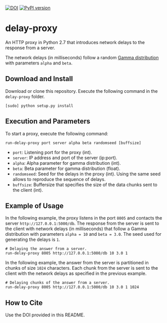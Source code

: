 [![DOI](https://zenodo.org/badge/144040707.svg)](https://zenodo.org/badge/latestdoi/144040707)
[![PyPI version](https://badge.fury.io/py/delay-proxy.svg)](https://badge.fury.io/py/delay-proxy)

# delay-proxy

An HTTP proxy in Python 2.7 that introduces network delays to the response from a server.

The network delays (in milliseconds) follow a random [Gamma distribution](https://en.wikipedia.org/wiki/Gamma_distribution) with parameters `alpha` and `beta`. 

## Download and Install
Download or clone this repository. Execute the following command in the `delay-proxy` folder. 

```
[sudo] python setup.py install
```

## Execution and Parameters
To start a proxy, execute the following command: 
```
run-delay-proxy port server alpha beta randomseed [buffsize]
```

- `port`: Listening port for the proxy (int).
- `server`: IP address and port of the server (ip:port).
- `alpha`: Alpha parameter for gamma distribution (int).
- `beta`: Beta parameter for gamma distribution (float).
- `randomseed`: Seed for the delays in the proxy (int). Using the same seed allows to reproduce the sequence of delays. 
- `buffsize`:  Buffersize that specifies the size of the data chunks sent to the client (int).

## Example of Usage

In the following example, the proxy listens in the port `8005` and contacts the server `http://127.0.0.1:5000/db`. 
The response from the server is sent to the client with network delays (in milliseconds) that follow a Gamma distribution with parameters `alpha = 10` and `beta = 3.0`. The seed used for generating the delays is `1`. 

```
# Delaying the answer from a server. 
run-delay-proxy 8005 http://127.0.0.1:5000/db 10 3.0 1
```

In the following example, the answer from the server is partitioned in chunks of size `1024` characters. 
Each chunk from the server is sent to the client with the network delays as specified in the previous example. 
```
# Delaying chunks of the answer from a server. 
run-delay-proxy 8005 http://127.0.0.1:5000/db 10 3.0 1 1024 
```

## How to Cite
Use the DOI provided in this README.
